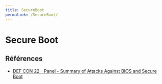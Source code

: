 ```yaml
---
title: SecureBoot
permalink: /SecureBoot/
---
```


# Secure Boot

Références
----------

-   [DEF CON 22 - Panel - Summary of Attacks Against BIOS and Secure Boot](https://www.youtube.com/watch?v=QDSlWa9xQuA)
